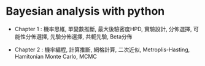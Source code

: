# Bayesian analysis with python

* Chapter 1 : 機率思維, 單變數推斷, 最大後驗密度HPD, 實驗設計, 分佈選擇, 可能性分佈選擇, 先驗分佈選擇, 共軛先驗, Beta分佈

* Chapter 2 : 機率編程, 計算推斷, 網格計算, 二次近似, Metroplis-Hasting, Hamitonian Monte Carlo, MCMC
